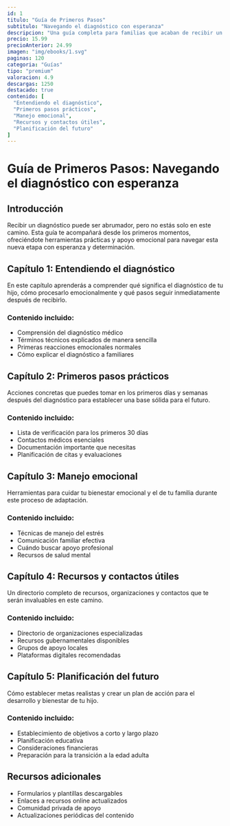 ```yaml
---
id: 1
titulo: "Guía de Primeros Pasos"
subtitulo: "Navegando el diagnóstico con esperanza"
descripcion: "Una guía completa para familias que acaban de recibir un diagnóstico. Incluye recursos, consejos prácticos y herramientas emocionales para los primeros momentos."
precio: 15.99
precioAnterior: 24.99
imagen: "img/ebooks/1.svg"
paginas: 120
categoria: "Guías"
tipo: "premium"
valoracion: 4.9
descargas: 1250
destacado: true
contenido: [
  "Entendiendo el diagnóstico",
  "Primeros pasos prácticos",
  "Manejo emocional",
  "Recursos y contactos útiles",
  "Planificación del futuro"
]
---
```


# Guía de Primeros Pasos: Navegando el diagnóstico con esperanza

## Introducción

Recibir un diagnóstico puede ser abrumador, pero no estás solo en este camino. Esta guía te acompañará desde los primeros momentos, ofreciéndote herramientas prácticas y apoyo emocional para navegar esta nueva etapa con esperanza y determinación.

## Capítulo 1: Entendiendo el diagnóstico

En este capítulo aprenderás a comprender qué significa el diagnóstico de tu hijo, cómo procesarlo emocionalmente y qué pasos seguir inmediatamente después de recibirlo.

### Contenido incluido:
- Comprensión del diagnóstico médico
- Términos técnicos explicados de manera sencilla
- Primeras reacciones emocionales normales
- Cómo explicar el diagnóstico a familiares

## Capítulo 2: Primeros pasos prácticos

Acciones concretas que puedes tomar en los primeros días y semanas después del diagnóstico para establecer una base sólida para el futuro.

### Contenido incluido:
- Lista de verificación para los primeros 30 días
- Contactos médicos esenciales
- Documentación importante que necesitas
- Planificación de citas y evaluaciones

## Capítulo 3: Manejo emocional

Herramientas para cuidar tu bienestar emocional y el de tu familia durante este proceso de adaptación.

### Contenido incluido:
- Técnicas de manejo del estrés
- Comunicación familiar efectiva
- Cuándo buscar apoyo profesional
- Recursos de salud mental

## Capítulo 4: Recursos y contactos útiles

Un directorio completo de recursos, organizaciones y contactos que te serán invaluables en este camino.

### Contenido incluido:
- Directorio de organizaciones especializadas
- Recursos gubernamentales disponibles
- Grupos de apoyo locales
- Plataformas digitales recomendadas

## Capítulo 5: Planificación del futuro

Cómo establecer metas realistas y crear un plan de acción para el desarrollo y bienestar de tu hijo.

### Contenido incluido:
- Establecimiento de objetivos a corto y largo plazo
- Planificación educativa
- Consideraciones financieras
- Preparación para la transición a la edad adulta

## Recursos adicionales

- Formularios y plantillas descargables
- Enlaces a recursos online actualizados
- Comunidad privada de apoyo
- Actualizaciones periódicas del contenido